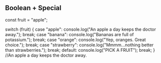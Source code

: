## Boolean + Special

const fruit = "apple";

switch (fruit) {
  case "apple":
    console.log("An apple a day keeps the doctor away.");
    break;
  case "banana":
    console.log("Bananas are full of potassium.");
    break;
  case "orange":
    console.log("Yep, oranges. Great choice.");
    break;
  case "strawberry":
    console.log("Mmmm...nothing better than strawberries.");
    break;
  default:
    console.log("PICK A FRUIT");
    break;
}
//An apple a day keeps the doctor away.
